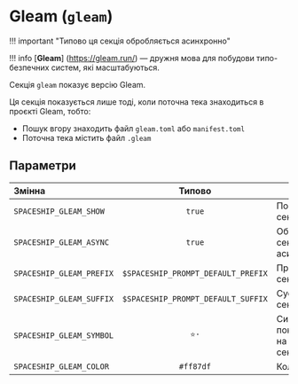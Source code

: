 # Gleam (`gleam`)

!!! important "Типово ця секція обробляється асинхронно"

!!! info
[**Gleam**] (https://gleam.run/) — дружня мова для побудови типо-безпечних систем, які масштабуються.

Секція `gleam` показує версію Gleam.

Ця секція показується лише тоді, коли поточна тека знаходиться в проєкті Gleam, тобто:

- Пошук вгору знаходить файл `gleam.toml` або `manifest.toml`
- Поточна тека містить файл `.gleam`

## Параметри

| Змінна                   |               Типово               | Опис                                     |   |
| :----------------------- | :--------------------------------: | ---------------------------------------- | - |
| `SPACESHIP_GLEAM_SHOW`   |               `true`               | Показати секцію                          |   |
| `SPACESHIP_GLEAM_ASYNC`  |               `true`               | Обробляти секцію асинхронно              |   |
| `SPACESHIP_GLEAM_PREFIX` | `$SPACESHIP_PROMPT_DEFAULT_PREFIX` | Префікс секції                           |   |
| `SPACESHIP_GLEAM_SUFFIX` | `$SPACESHIP_PROMPT_DEFAULT_SUFFIX` | Суфікс секції                            |   |
| `SPACESHIP_GLEAM_SYMBOL` |                `⭐·`                | Символ, що показується на початку секції |   |
| `SPACESHIP_GLEAM_COLOR`  |              `#ff87df`             | Колір секції                             |   |
